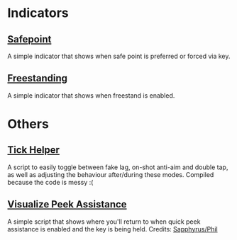 # Indicators
## [Safepoint](Indicators/safepoint_indicator.lua)
A simple indicator that shows when safe point is preferred or forced via key.

## [Freestanding](Indicators/freestand_indicator.lua)
A simple indicator that shows when freestand is enabled.

# Others
## [Tick Helper](tickhelper.ljbc)
A script to easily toggle between fake lag, on-shot anti-aim and double tap, as well as adjusting the behaviour after/during these modes.
Compiled because the code is messy :(

## [Visualize Peek Assistance](visualize_peekassist.lua)
A simple script that shows where you'll return to when quick peek assistance is enabled and the key is being held.
Credits: [Sapphyrus/Phil](https://github.com/sapphyrus)